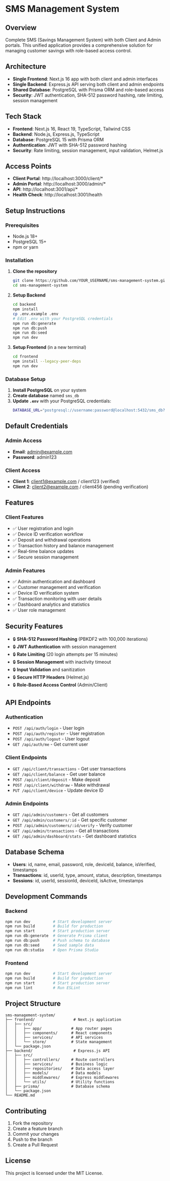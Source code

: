 # SMS Management System

## Overview
Complete SMS (Savings Management System) with both Client and Admin portals. This unified application provides a comprehensive solution for managing customer savings with role-based access control.

## Architecture
- **Single Frontend**: Next.js 16 app with both client and admin interfaces
- **Single Backend**: Express.js API serving both client and admin endpoints
- **Shared Database**: PostgreSQL with Prisma ORM and role-based access
- **Security**: JWT authentication, SHA-512 password hashing, rate limiting, session management

## Tech Stack
- **Frontend**: Next.js 16, React 19, TypeScript, Tailwind CSS
- **Backend**: Node.js, Express.js, TypeScript
- **Database**: PostgreSQL 15 with Prisma ORM
- **Authentication**: JWT with SHA-512 password hashing
- **Security**: Rate limiting, session management, input validation, Helmet.js

## Access Points
- **Client Portal**: http://localhost:3000/client/*
- **Admin Portal**: http://localhost:3000/admin/*
- **API**: http://localhost:3001/api/*
- **Health Check**: http://localhost:3001/health

## Setup Instructions

### Prerequisites
- Node.js 18+
- PostgreSQL 15+
- npm or yarn

### Installation

1. **Clone the repository**
   ```bash
   git clone https://github.com/YOUR_USERNAME/sms-management-system.git
   cd sms-management-system
   ```

2. **Setup Backend**
   ```bash
   cd backend
   npm install
   cp .env.example .env
   # Edit .env with your PostgreSQL credentials
   npm run db:generate
   npm run db:push
   npm run db:seed
   npm run dev
   ```

3. **Setup Frontend** (in a new terminal)
   ```bash
   cd frontend
   npm install --legacy-peer-deps
   npm run dev
   ```

### Database Setup
1. **Install PostgreSQL** on your system
2. **Create database** named `sms_db`
3. **Update `.env`** with your PostgreSQL credentials:
   ```bash
   DATABASE_URL="postgresql://username:password@localhost:5432/sms_db?schema=public"
   ```

## Default Credentials

### Admin Access
- **Email**: admin@example.com
- **Password**: admin123

### Client Access
- **Client 1**: client1@example.com / client123 (verified)
- **Client 2**: client2@example.com / client456 (pending verification)

## Features

### Client Features
- ✅ User registration and login
- ✅ Device ID verification workflow
- ✅ Deposit and withdrawal operations
- ✅ Transaction history and balance management
- ✅ Real-time balance updates
- ✅ Secure session management

### Admin Features
- ✅ Admin authentication and dashboard
- ✅ Customer management and verification
- ✅ Device ID verification system
- ✅ Transaction monitoring with user details
- ✅ Dashboard analytics and statistics
- ✅ User role management

## Security Features
- 🔒 **SHA-512 Password Hashing** (PBKDF2 with 100,000 iterations)
- 🔒 **JWT Authentication** with session management
- 🔒 **Rate Limiting** (20 login attempts per 15 minutes)
- 🔒 **Session Management** with inactivity timeout
- 🔒 **Input Validation** and sanitization
- 🔒 **Secure HTTP Headers** (Helmet.js)
- 🔒 **Role-Based Access Control** (Admin/Client)

## API Endpoints

### Authentication
- `POST /api/auth/login` - User login
- `POST /api/auth/register` - User registration
- `POST /api/auth/logout` - User logout
- `GET /api/auth/me` - Get current user

### Client Endpoints
- `GET /api/client/transactions` - Get user transactions
- `GET /api/client/balance` - Get user balance
- `POST /api/client/deposit` - Make deposit
- `POST /api/client/withdraw` - Make withdrawal
- `PUT /api/client/device` - Update device ID

### Admin Endpoints
- `GET /api/admin/customers` - Get all customers
- `GET /api/admin/customers/:id` - Get specific customer
- `POST /api/admin/customers/:id/verify` - Verify customer
- `GET /api/admin/transactions` - Get all transactions
- `GET /api/admin/dashboard/stats` - Get dashboard statistics

## Database Schema
- **Users**: id, name, email, password, role, deviceId, balance, isVerified, timestamps
- **Transactions**: id, userId, type, amount, status, description, timestamps
- **Sessions**: id, userId, sessionId, deviceId, isActive, timestamps

## Development Commands

### Backend
```bash
npm run dev          # Start development server
npm run build        # Build for production
npm run start        # Start production server
npm run db:generate  # Generate Prisma client
npm run db:push      # Push schema to database
npm run db:seed      # Seed sample data
npm run db:studio    # Open Prisma Studio
```

### Frontend
```bash
npm run dev          # Start development server
npm run build        # Build for production
npm run start        # Start production server
npm run lint         # Run ESLint
```

## Project Structure
```
sms-management-system/
├── frontend/                 # Next.js application
│   ├── src/
│   │   ├── app/             # App router pages
│   │   ├── components/      # React components
│   │   ├── services/        # API services
│   │   └── store/           # State management
│   └── package.json
├── backend/                  # Express.js API
│   ├── src/
│   │   ├── controllers/     # Route controllers
│   │   ├── services/        # Business logic
│   │   ├── repositories/    # Data access layer
│   │   ├── models/          # Data models
│   │   ├── middlewares/     # Express middlewares
│   │   └── utils/           # Utility functions
│   ├── prisma/              # Database schema
│   └── package.json
└── README.md
```

## Contributing
1. Fork the repository
2. Create a feature branch
3. Commit your changes
4. Push to the branch
5. Create a Pull Request

## License
This project is licensed under the MIT License.